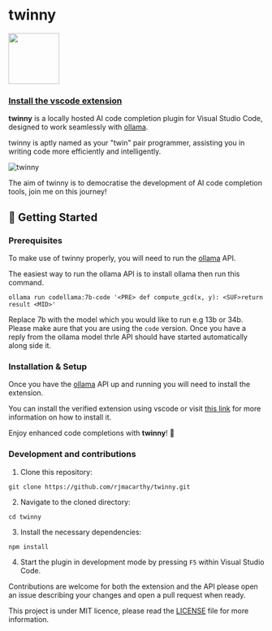 # twinny

<img src='https://raw.githubusercontent.com/rjmacarthy/twinny/master/assets/icon.png' width='100'>

### [Install the vscode extension](https://marketplace.visualstudio.com/items?itemName=rjmacarthy.twinny#review-details)

**twinny** is a locally hosted AI code completion plugin for Visual Studio Code, designed to work seamlessly with [ollama](https://github.com/jmorganca/ollama).

twinny is aptly named as your "twin" pair programmer, assisting you in writing code more efficiently and intelligently.

![twinny](https://github.com/rjmacarthy/twinny/assets/5537428/95a1d8d5-f2fb-47b3-b246-23ff822464c3)

The aim of twinny is to democratise the development of AI code completion tools, join me on this journey!

## 🚀 Getting Started

### Prerequisites

To make use of twinny properly, you will need to run the [ollama](https://github.com/jmorganca/ollama) API.

The easiest way to run the ollama API is to install ollama then run this command.

`
ollama run codellama:7b-code '<PRE> def compute_gcd(x, y): <SUF>return result <MID>'
`

Replace 7b with the model which you would like to run e.g 13b or 34b. Please make aure that you are using the `code` version. Once you have a reply from the ollama model thrle API should have started automatically along side it.

### Installation & Setup

Once you have the [ollama](https://github.com/jmorganca/ollama) API up and running you will need to install the extension.

You can install the verified extension using vscode or visit [this link](https://marketplace.visualstudio.com/items?itemName=rjmacarthy.twinny) for more information on how to install it.

Enjoy enhanced code completions with **twinny**! 🎉

### Development and contributions

1. Clone this repository:

```
git clone https://github.com/rjmacarthy/twinny.git
```

2. Navigate to the cloned directory:

```
cd twinny
```

3. Install the necessary dependencies:

```
npm install
```

4. Start the plugin in development mode by pressing `F5` within Visual Studio Code.

Contributions are welcome for both the extension and the API please open an issue describing your changes and open a pull request when ready.

This project is under MIT licence, please read the [LICENSE](https://github.com/rjmacarthy/twinny/blob/master/LICENSE) file for more information.
